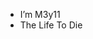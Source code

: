 - I’m M3y11
- The Life To Die

<!---
M3Y93/M3Y93 is a ✨ special ✨ repository because its `README.md` (this file) appears on your GitHub profile.
You can click the Preview link to take a look at your changes.
--->
